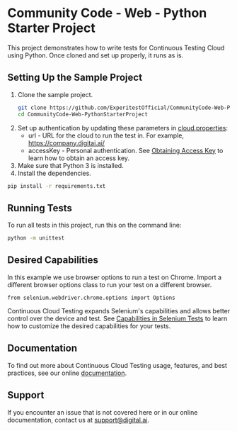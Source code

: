 # Community Code - Web - Python Starter Project
This project demonstrates how to write tests for Continuous Testing Cloud using Python. Once cloned and set up properly, it runs as is.

## Setting Up the Sample Project

1. Clone the sample project.
    ```bash
    git clone https://github.com/ExperitestOfficial/CommunityCode-Web-PythonStarterProject
    cd CommunityCode-Web-PythonStarterProject
    ```
1. Set up authentication by updating these  parameters in [cloud.properties](cloud.properties):
    * url - URL for the cloud to run the test in. For example, https://company.digitai.ai/
    * accessKey -  Personal authentication. See [Obtaining Access Key](https://docs.digital.ai/bundle/TE/page/obtaining_access_key.html) to learn how to obtain an access key.
1. Make sure that Python 3 is installed.
1. Install the dependencies.
```bash
pip install -r requirements.txt
```

## Running Tests
To run all tests in this project, run this on the command line: 

```bash
python -m unittest
```

## Desired Capabilities
In this example we use browser options to run a test on Chrome. Import a different browser options class to run your test on a different browser.

```
from selenium.webdriver.chrome.options import Options
```

Continuous Cloud Testing expands Selenium's capabilities and allows better control over the device and test.
See [Capabilities in Selenium Tests](https://docs.digital.ai/bundle/TE/page/capabilities_in_selenium_tests.html) to learn how to customize the desired capabilities for your tests.

## Documentation
To find out more about Continuous Cloud Testing usage, features, and best practices, see our online [documentation](https://docs.digital.ai/bundle/TE/page/test_execution_home.html).

## Support
If you encounter an issue that is not covered here or in our online documentation, contact us at [support@digital.ai](mailto:support@digital.ai).
